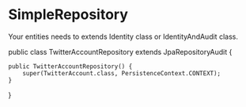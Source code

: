 # SimpleRepository

Your entities needs to extends Identity class or IdentityAndAudit class.

public class TwitterAccountRepository extends JpaRepositoryAudit<TwitterAccount> {

    public TwitterAccountRepository() {
        super(TwitterAccount.class, PersistenceContext.CONTEXT);
    }

}
